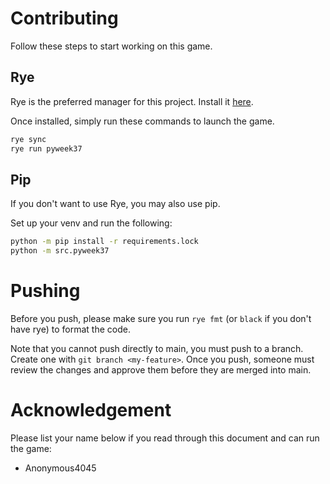 # Contributing
Follow these steps to start working on this game.

## Rye
Rye is the preferred manager for this project. Install it [here](https://rye-up.com/guide/installation/).

Once installed, simply run these commands to launch the game.
```bash
rye sync
rye run pyweek37
```

## Pip
If you don't want to use Rye, you may also use pip.

Set up your venv and run the following:
```bash
python -m pip install -r requirements.lock
python -m src.pyweek37
```

# Pushing
Before you push, please make sure you run `rye fmt` (or `black` if you don't have rye) to format the code.

Note that you cannot push directly to main, you must push to a branch. Create one with `git branch <my-feature>`.
Once you push, someone must review the changes and approve them before they are merged into main.

# Acknowledgement
Please list your name below if you read through this document and can run the game:
- Anonymous4045
